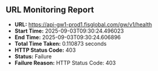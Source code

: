 ## URL Monitoring Report

- **URL:** https://api-gw1-prod1.fisglobal.com/gw/v1/health
- **Start Time:** 2025-09-03T09:30:24.496023
- **End Time:** 2025-09-03T09:30:24.606896
- **Total Time Taken:** 0.110873 seconds
- **HTTP Status Code:** 403
- **Status:** Failure
- **Failure Reason:** HTTP Status Code: 403
